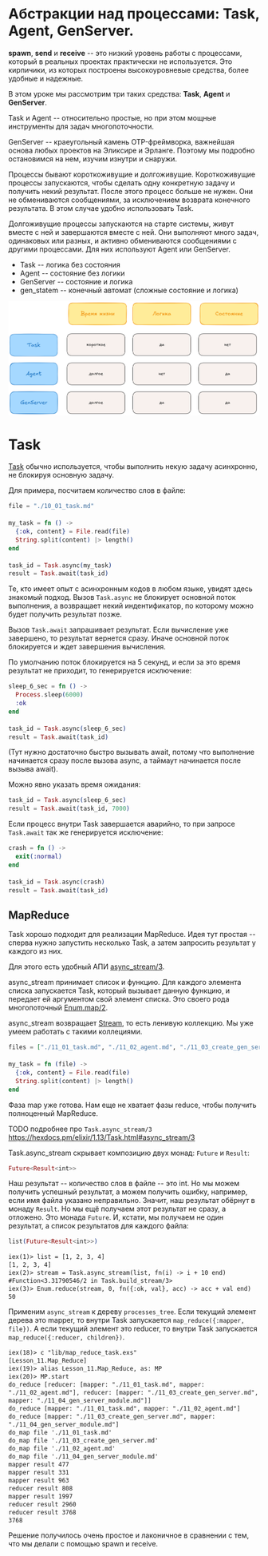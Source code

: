 # Абстракции над процессами: Task, Agent, GenServer.

**spawn**, **send** и **receive** -- это низкий уровень работы с процессами, который в реальных проектах практически не используется. Это кирпичики, из которых построены высокоуровневые средства, более удобные и надежные. 

В этом уроке мы рассмотрим три таких средства: **Task**, **Agent** и **GenServer**.

Task и Agent -- относительно простые, но при этом мощные инструменты для задач многопоточности. 

GenServer -- краеугольный камень OTP-фреймворка, важнейшая основа любых проектов на Эликсире и Эрланге. Поэтому мы подробно остановимся на нем, изучим изнутри и снаружи.

Процессы бывают короткоживущие и долгоживущие. Короткоживущие процессы запускаются, чтобы сделать одну конкретную задачу и получить некий результат. После этого процесс больше не нужен. Они не обмениваются сообщениями, за исключением возврата конечного результата. В этом случае удобно использовать Task.

Долгоживущие процессы запускаются на старте системы, живут вместе с ней и завершаются вместе с ней. Они выполняют много задач, одинаковых или разных, и активно обмениваются сообщениями с другими процессами. Для них используют Agent или GenServer.

- Task -- логика без состояния 
- Agent -- состояние без логики
- GenServer -- состояние и логика
- gen_statem -- конечный автомат (сложные состояние и логика)

![Task, Agent & GenServer](./img/task-agent-genserver.png)

# Task

[Task](https://hexdocs.pm/elixir/1.12/Task.html) обычно используется, чтобы выполнить некую задачу асинхронно, не блокируя основную задачу.

Для примера, посчитаем количество слов в файле:

```elixir
file = "./10_01_task.md"

my_task = fn () ->
  {:ok, content} = File.read(file)
  String.split(content) |> length()
end

task_id = Task.async(my_task)
result = Task.await(task_id)
```

Те, кто имеет опыт с асинхронным кодов в любом языке, увидят здесь знакомый подход. Вызов `Task.async` не блокирует основной поток выполнения, а возвращает некий индентификатор, по которому можно будет получить результат позже. 

Вызов `Task.await` запрашивает результат. Если вычисление уже завершено, то результат вернется сразу. Иначе основной поток блокируется и ждет завершения вычисления. 

По умолчанию поток блокируется на 5 секунд, и если за это время результат не приходит, то генерируется исключение:

```elixir
sleep_6_sec = fn () ->
  Process.sleep(6000)
  :ok
end

task_id = Task.async(sleep_6_sec)
result = Task.await(task_id)
```
(Тут нужно достаточно быстро вызывать await, потому что выполнение начинается сразу после вызова async, а таймаут начинается после вызыва await).

Можно явно указать время ожидания:

```elixir
task_id = Task.async(sleep_6_sec)
result = Task.await(task_id, 7000)
```

Если процесс внутри Task завершается аварийно, то при запросе `Task.await` так же генерируется исключение:

```elixir
crash = fn () ->
  exit(:normal)
end

task_id = Task.async(crash)
result = Task.await(task_id)
```


## MapReduce

Task хорошо подходит для реализации MapReduce. Идея тут простая -- сперва нужно запустить несколько Task, а затем запросить результат у каждого из них.

Для этого есть удобный АПИ [async_stream/3](https://hexdocs.pm/elixir/1.12/Task.html#async_stream/3).

async_stream принимает список и функцию. Для каждого элемента списка запускается Task, который вызывает данную функцию, и передает ей аргументом свой элемент списка. Это своего рода многопоточный [Enum.map/2](https://hexdocs.pm/elixir/1.12/Enum.html#map/2).

async_stream возвращает [Stream](https://hexdocs.pm/elixir/1.12/Stream.html), то есть ленивую коллекцию. Мы уже умеем работать с такими коллециями. 

```elixir
files = ["./11_01_task.md", "./11_02_agent.md", "./11_03_create_gen_server.md"]

my_task = fn (file) ->
  {:ok, content} = File.read(file)
  String.split(content) |> length()
end
```

Фаза map уже готова. Нам еще не хватает фазы reduce, чтобы получить полноценный MapReduce.

TODO подробнее про `Task.async_stream/3`
https://hexdocs.pm/elixir/1.13/Task.html#async_stream/3

Task.async_stream скрывает композицию двух монад: `Future` и `Result`:

```elixir
Future<Result<int>>
```

Наш результат -- количество слов в файле -- это int. Но мы можем получить успешный результат, а можем получить ошибку, например, если имя файла указано неправильно. Значит, наш результат обёрнут в монаду `Result`. Но мы ещё получаем этот результат не сразу, а отложено. Это монада `Future`. И, кстати, мы получаем не один результат, а список результатов для каждого файла:

```elixir
list(Future<Result<int>>)
```

```elixir-iex
iex(1)> list = [1, 2, 3, 4]
[1, 2, 3, 4]
iex(2)> stream = Task.async_stream(list, fn(i) -> i + 10 end)
#Function<3.31790546/2 in Task.build_stream/3>
iex(3)> Enum.reduce(stream, 0, fn({:ok, val}, acc) -> acc + val end)
50
```

Применим `async_stream` к дереву `processes_tree`. Если текущий элемент дерева это mapper, то внутри Task запускается `map_reduce({:mapper, file})`. А если текущий элемент это reducer, то внутри Task запускается `map_reduce({:reducer, children})`.

```elixir-iex
iex(18)> c "lib/map_reduce_task.exs"
[Lesson_11.Map_Reduce]
iex(19)> alias Lesson_11.Map_Reduce, as: MP
iex(20)> MP.start
do_reduce [reducer: [mapper: "./11_01_task.md", mapper: "./11_02_agent.md"], reducer: [mapper: "./11_03_create_gen_server.md", mapper: "./11_04_gen_server_module.md"]]
do_reduce [mapper: "./11_01_task.md", mapper: "./11_02_agent.md"]
do_reduce [mapper: "./11_03_create_gen_server.md", mapper: "./11_04_gen_server_module.md"]
do_map file './11_01_task.md'
do_map file './11_03_create_gen_server.md'
do_map file './11_02_agent.md'
do_map file './11_04_gen_server_module.md'
mapper result 477
mapper result 331
mapper result 963
reducer result 808
mapper result 1997
reducer result 2960
reducer result 3768
3768
```

Решение получилось очень простое и лаконичное в сравнении с тем, что мы делали с помощью spawn и receive.
